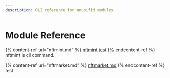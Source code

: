```yaml
---
description: CLI reference for ununifid modules
---
```


# Module Reference

{% content-ref url="nftmint.md" %}
[nftmint test](nftmint.md)
{% endcontent-ref %}
nftmint is cli command.

{% content-ref url="nftmarket.md" %}
[nftmarket.md](nftmarket.md)
{% endcontent-ref %}
test